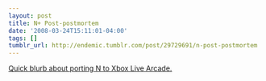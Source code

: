 ```yaml
---
layout: post
title: N+ Post-postmortem
date: '2008-03-24T15:11:01-04:00'
tags: []
tumblr_url: http://endemic.tumblr.com/post/29729691/n-post-postmortem
---
```

[Quick blurb about porting N to Xbox Live Arcade.](http://www.gamasutra.com/view/feature/3583/n_beyond_the_postmortem.php "quick blurb about N+")&nbsp;

